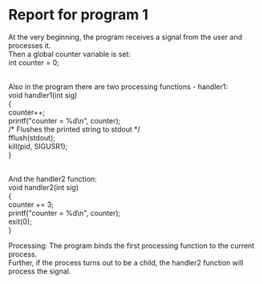 # Report for program 1

At the very beginning, the program receives a signal from the user and processes it.</br>
Then a global counter variable is set: </br>
int counter = 0;</br></br>

Also in the program there are two processing functions - handler1: </br>
void handler1(int sig)</br>
{</br>
counter++;</br>
printf("counter = %d\n", counter);</br>
/* Flushes the printed string to stdout */</br>
fflush(stdout);</br>
kill(pid, SIGUSR1);</br>
}</br></br>

And the handler2 function: </br>
void handler2(int sig)</br>
{</br>
counter += 3;</br>
printf("counter = %d\n", counter);</br>
exit(0);</br>
}</br>

Processing: The program binds the first processing function to the current process.</br>
Further, if the process turns out to be a child, the handler2 function will process the signal.</br></br>

